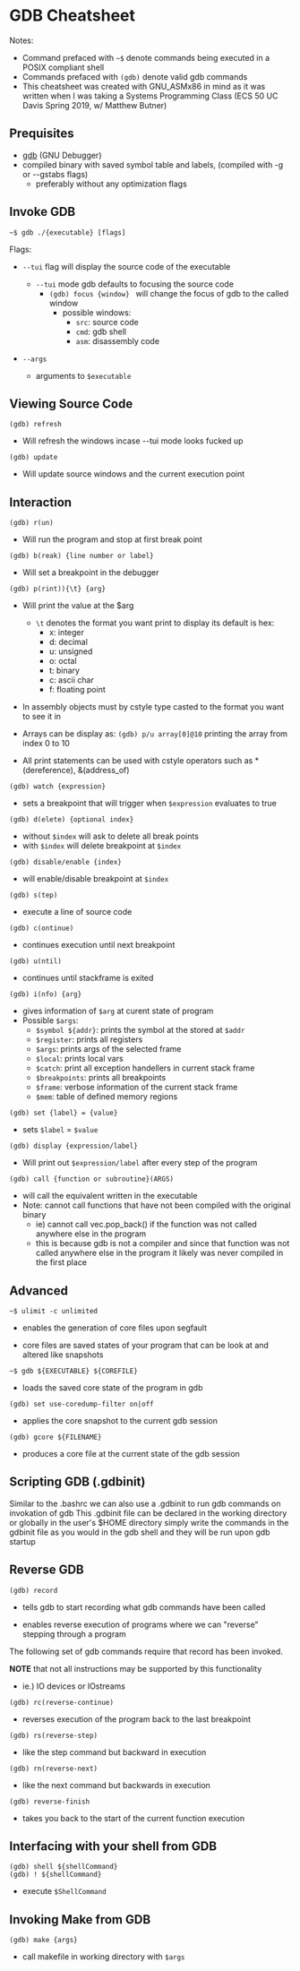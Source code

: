 # GDB Cheatsheet

Notes:
- Command prefaced with `~$` denote commands being executed in a POSIX compliant shell
- Commands prefaced with `(gdb)` denote valid gdb commands 
- This cheatsheet was created with GNU_ASMx86 in mind as it was written when I was taking a Systems Programming Class (ECS 50 UC Davis Spring 2019, w/ Matthew Butner)


## Prequisites
- [gdb](https://www.gnu.org/software/gdb/) (GNU Debugger)
- compiled binary with saved symbol table and labels, (compiled with -g or --gstabs flags)
  - preferably without any optimization flags

## Invoke GDB

    ~$ gdb ./{executable} [flags]
Flags:
- `--tui` flag will display the source code of the executable
  - `--tui` mode gdb defaults to focusing the source code
    - `(gdb) focus {window} ` will change the focus of gdb to the called window
      - possible windows:
        - `src`: source code
        - `cmd`: gdb shell
        - `asm`: disassembly code
    
 - `--args`
   - arguments to `$executable`

## Viewing Source Code
    (gdb) refresh 

 - Will refresh the windows incase --tui mode looks fucked up
 <!-- -  -->
    (gdb) update 
 - Will update source windows and the current execution point

## Interaction

    (gdb) r(un)  
 - Will run the program and stop at first break point
   
<!--  -->

    (gdb) b(reak) {line number or label} 
 - Will set a breakpoint in the debugger

<!--  -->

    (gdb) p(rint)){\t} {arg}
 - Will print the value at the $arg
    - `\t` denotes the format you want print to display its default is hex:
        - x: integer
        - d: decimal
        - u: unsigned
        - o: octal
        - t: binary
        - c: ascii char
        - f: floating point

- In assembly objects must by cstyle type casted to the format you want to see it in
- Arrays can be display as: `(gdb) p/u array[0]@10` printing the array from index 0 to 10
    
- All print statements can be used with cstyle operators such as *(dereference), &(address_of)

<!--  -->

    (gdb) watch {expression}
- sets a breakpoint that will trigger when `$expression` evaluates to true

<!--  -->

    (gdb) d(elete) {optional index}
- without `$index` will ask to delete all break points  
- with `$index` will delete breakpoint at `$index`

<!--  -->

    (gdb) disable/enable {index}
- will enable/disable breakpoint at `$index`

<!--  -->

    (gdb) s(tep)
 - execute a line of source code

<!--  -->

    (gdb) c(ontinue)
- continues execution until next breakpoint

<!--  -->

    (gdb) u(ntil)
- continues until stackframe is exited

<!--  -->

    (gdb) i(nfo) {arg}
- gives information of `$arg` at curent state of program
- Possible `$args`:
  - `$symbol ${addr}`: prints the symbol at the stored at `$addr` 
  - `$register`: prints all registers
  - `$args`: prints args of the selected frame
  - `$local`: prints local vars
  - `$catch`: print all exception handellers in current stack frame
  - `$breakpoints`: prints all breakpoints
  - `$frame`: verbose information of the current stack frame
  - `$mem`: table of defined memory regions
    
<!--  -->

    (gdb) set {label} = {value}
- sets `$label` = `$value`

<!--  -->
    
    (gdb) display {expression/label}
- Will print out `$expression/label` after every step of the program

<!--  -->

    (gdb) call {function or subroutine}(ARGS)
- will call the equivalent written in the executable
- Note: cannot call functions that have not been compiled with the original binary
  - ie) cannot call vec.pop_back() if the function was not called anywhere else in the program
  - this is because gdb is not a compiler and since that function was not called anywhere else in the program it likely was never compiled in the first place

## Advanced

    ~$ ulimit -c unlimited
- enables the generation of core files upon segfault

- core files are saved states of your program that can be look at and altered like snapshots 

<!--  -->

    ~$ gdb ${EXECUTABLE} ${COREFILE}
- loads the saved core state of the program in gdb

<!--  -->

    (gdb) set use-coredump-filter on|off
- applies the core snapshot to the current gdb session

<!--  -->

    (gdb) gcore ${FILENAME}
- produces a core file at the current state of the gdb session

## Scripting GDB (.gdbinit)

Similar to the .bashrc we can also use a .gdbinit to run gdb commands on invokation of gdb
	This .gdbinit file can be declared in the working directory or globally in the user's $HOME directory
	simply write the commands in the gdbinit file as you would in the gdb shell and they will be run upon gdb startup

## Reverse GDB

    (gdb) record
- tells gdb to start recording what gdb commands have been called

- enables reverse execution of programs where we can "reverse" stepping through a program

The following set of gdb commands require that record has been invoked.

**NOTE** that not all instructions may be supported by this functionality 
  - ie.) IO devices or IOstreams

<!--  -->

	(gdb) rc(reverse-continue)
- reverses execution of the program back to the last breakpoint

<!--  -->

	(gdb) rs(reverse-step)
- like the step command but backward in execution

<!--  -->

	(gdb) rn(reverse-next)
- like the next command but backwards in execution

<!--  -->

	(gdb) reverse-finish
- takes you back to the start of the current function execution


## Interfacing with your shell from GDB

    (gdb) shell ${shellCommand} 
    (gdb) ! ${shellCommand}

- execute `$ShellCommand`

## Invoking Make from GDB

    (gdb) make {args}

- call makefile in working directory with `$args`

